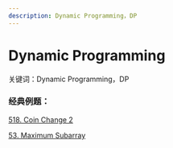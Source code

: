 ```yaml
---
description: Dynamic Programming，DP
---
```


# Dynamic Programming

关键词：Dynamic Programming，DP



### 经典例题：

[518. Coin Change 2](https://bhnigw.gitbook.io/leetcode/leetcode-518.-coin-change-2)

[53. Maximum Subarray](https://bhnigw.gitbook.io/leetcode/leetcode-53.-maximum-subarray)



